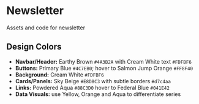 # Newsletter
Assets and code for newsletter

## Design Colors
- **Navbar/Header:** Earthy Brown `#4A3B2A` with Cream White text `#FDFBF6`
- **Buttons:** Primary Blue `#4C7EB0`; hover to Salmon Jump Orange `#FF8F40`
- **Background:** Cream White `#FDFBF6`
- **Cards/Panels:** Sky Beige `#E8D8C3` with subtle borders `#d7c4aa`
- **Links:** Powdered Aqua `#88C3D0` hover to Federal Blue `#041E42`
- **Data Visuals:** use Yellow, Orange and Aqua to differentiate series
